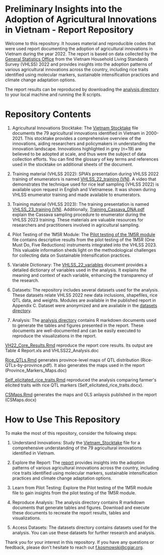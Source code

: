 # Preliminary Insights into the Adoption of Agricultural Innovations in Vietnam - Report Repository

Welcome to this repository. It houses material and reproducible codes that were used report documenting the adoption of agricultural innovations in Vietnam during the year 2022. The report is based on data collected by the [General Statistics Office](https://www.gso.gov.vn/en/homepage/) from the Vietnam Household Living Standards Survey (VHLSS) 2022 and provides insights into the adoption patterns of various agricultural innovations across the country, including rice traits identified using molecular markers, sustainable intensification practices and climate change adaptation options.

The report results can be reproduced by downloading the [analysis directory](https://github.com/CGIAR-SPIA/Vietnam-pre-report-2023/tree/main/analysis) to your local machine and running the R scripts.


# Repository Contents

1.	Agricultural Innovations Stocktake: The [Vietnam Stocktake](https://raw.githubusercontent.com/CGIAR-SPIA/Vietnam-pre-report-2023/main/VN_Stocktake.xlsx) file documents the 79 agricultural innovations identified in Vietnam in 2000-2021. This stocktake provides a comprehensive overview of the innovations, aiding researchers and policymakers in understanding the innovation landscape. Innovations highlighted in grey (n=19) are believed to be adopted at scale, and thus were the subject of data collection efforts. You can find the glossary of key terms and references used in the stocktake on additional sheets of the document.
   
2. Training material (VHLSS 2022): SPIA’s presentation during VHLSS 2022 training of enumerators is named [VHLSS_22_training (VN)](https://raw.githubusercontent.com/CGIAR-SPIA/Vietnam-pre-report-2023/main/training/VHLSS_22_training_(VN).pdf). A video that demonstrates the technique used for rice leaf sampling (VHLSS 2022) is available upon request in English and Vietnamese. It was shown during VHLSS enumerator training and made available to enumerators.
   
3. Training material (VHLSS 2023): The training presentation is named [VHLSS_23_training (VN)](https://raw.githubusercontent.com/CGIAR-SPIA/Vietnam-pre-report-2023/main/training/VHLSS_23_training_(VN).pdf). Additionally, [Training_Cassava_DNA.pdf](https://raw.githubusercontent.com/CGIAR-SPIA/Vietnam-pre-report-2023/main/training/Training_Cassava_DNA.pdf) explain the Cassava sampling procedure to enumerator during the VHLSS 2023 training. These materials are valuable resources for researchers and practitioners involved in agricultural sampling.
   
4. Pilot Testing of the 1M5R Module: The [Pilot testing of the 1M5R module](https://raw.githubusercontent.com/CGIAR-SPIA/Vietnam-pre-report-2023/main/Pilot_testing_1M5R.html) file contains descriptive results from the pilot testing of the 1M5R (One Must Do, Five Reductions) instruments integrated into the VHLSS 2023. This valuable information sheds light on the methodological challenges for collecting data on Sustainable Intensification practices.
   
5. Variable Dictionary: The [VHLSS_22_variables](https://raw.githubusercontent.com/CGIAR-SPIA/Vietnam-pre-report-2023/main/analysis/VHLSS_22_variables.doc) document provides a detailed dictionary of variables used in the analysis. It explains the meaning and context of each variable, enhancing the transparency of the research.
   
6. Datasets: The repository includes several datasets used for the analysis. These datasets relate VHLSS 2022 new data inclusions, shapefiles, rice QTL data, and weights. Modules are available in the published report in Appendix C. Dataset were anonymized and are available in the [datasets directory](https://github.com/CGIAR-SPIA/Vietnam-pre-report-2023/tree/main/datasets).
    
7. Analysis: The [analysis directory](https://github.com/CGIAR-SPIA/Vietnam-pre-report-2023/tree/main/analysis) contains R markdown documents used to generate the tables and figures presented in the report. These documents are well-documented and can be easily executed to reproduce the visualizations in the report.
   
[VH22_Core_Results.Rmd](https://raw.githubusercontent.com/CGIAR-SPIA/Vietnam-pre-report-2023/main/analysis/VH22_Core_Results) reproduce the report core results. Its output are Table 4 Report.xls and VHLSS22_Analysis.doc

[Rice_QTLs.Rmd](https://raw.githubusercontent.com/CGIAR-SPIA/Vietnam-pre-report-2023/main/analysis/Rice_QTLs) generates province-level maps of QTL distribution (Rice-QTLs-by-province.pdf). It also generates the maps used in the report (Province_Markers_Maps.doc)

[Self_elicitated_rice_traits.Rmd](https://raw.githubusercontent.com/CGIAR-SPIA/Vietnam-pre-report-2023/main/analysis/Self_elicitated_rice_traits.Rmd) reproduced the analysis comparing farmer's elicited traits with rice QTL markers (Self_elicitated_rice_traits.docx).

[CSMaps.Rmd](https://raw.githubusercontent.com/CGIAR-SPIA/Vietnam-pre-report-2023/main/analysis/CSMaps.Rmd) generates the maps and OLS anlaysis published in the report (CSMaps.docx)

# How to Use This Repository

To make the most of this repository, consider the following steps:
 
1.	Understand Innovations: Study the [Vietnam_Stocktake](https://raw.githubusercontent.com/CGIAR-SPIA/Vietnam-pre-report-2023/main/VN_Stocktake.xlsx) file for a comprehensive understanding of the 79 agricultural innovations identified in Vietnam.

2.	Explore the Report: The [report]() provides insights into the adoption patterns of various agricultural innovations across the country, including rice traits identified using molecular markers, sustainable intensification practices and climate change adaptation options.
   
3.	Learn from Pilot Testing: Explore the Pilot testing of the 1M5R module file to gain insights from the pilot testing of the 1M5R module.
     
4.	Reproduce Analysis: The analysis directory contains R markdown documents that generate tables and figures. Download and execute these documents to recreate the report results, tables and visualizations.
    
5.	Access Datasets: The datasets directory contains datasets used for the analysis. You can use these datasets for further research and analysis.
    
Thank you for your interest in this repository. If you have any questions or feedback, please don't hesitate to reach out f.kosmowski@cgiar.org.

